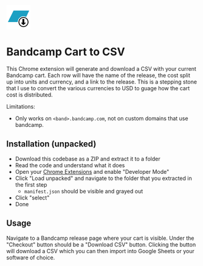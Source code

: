 ![](https://github.com/ox/bandcamp-to-csv-extension/blob/main/public/icon/BC_to_CSV_64.png)

# Bandcamp Cart to CSV

This Chrome extension will generate and download a CSV with your current Bandcamp cart. Each row will have the name of the release, the cost split up into units and currency, and a link to the release. This is a stepping stone that I use to convert the various currencies to USD to guage how the cart cost is distributed.

Limitations:

- Only works on `<band>.bandcamp.com`, not on custom domains that use bandcamp.

## Installation (unpacked)

- Download this codebase as a ZIP and extract it to a folder
- Read the code and understand what it does
- Open your [Chrome Extensions](chrome://extensions/) and enable "Developer Mode"
- Click "Load unpacked" and navigate to the folder that you extracted in the first step
  - `manifest.json` should be visible and grayed out
- Click "select"
- Done

## Usage

Navigate to a Bandcamp release page where your cart is visible. Under the "Checkout" button should be a "Download CSV" button. Clicking the button will download a CSV which you can then import into Google Sheets or your software of choice.
